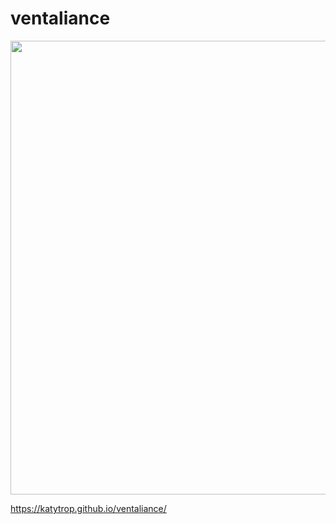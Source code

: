 # ventaliance

<p>
    <img src="https://raw.githubusercontent.com/Katytrop/ventaliance/refs/heads/main/img/meta.webp" width="726">
</p>


https://katytrop.github.io/ventaliance/